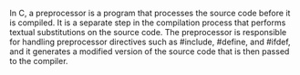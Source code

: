 In C, a preprocessor is a program that processes the source code before it is compiled. It is a separate step in the compilation process that performs textual substitutions on the source code. The preprocessor is responsible for handling preprocessor directives such as #include, #define, and #ifdef, and it generates a modified version of the source code that is then passed to the compiler.
